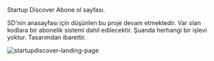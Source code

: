 
Startup Discover Abone ol sayfası.

SD'nin anasayfası için düşünlen bu proje devam etmektedir.
Var olan kodlara bir abonelik sistemi dahil edilecektir.
Şuanda herhangi bir işlevi yoktur. 
Tasarımdan ibarettir.

![startupdiscover-landing-page](https://user-images.githubusercontent.com/9142018/78393884-531af600-75f3-11ea-9237-5d956c2d9cf8.png)


